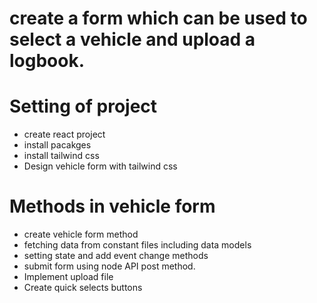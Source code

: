 # create a form which can be used to select a vehicle and upload a logbook.

# Setting of project
- create react project
- install pacakges
- install tailwind css
- Design vehicle form with tailwind css


# Methods in vehicle form
- create vehicle form method
- fetching data from constant files including data models
- setting state and add event change methods
- submit form using node API post method.
- Implement upload file
- Create quick selects buttons
